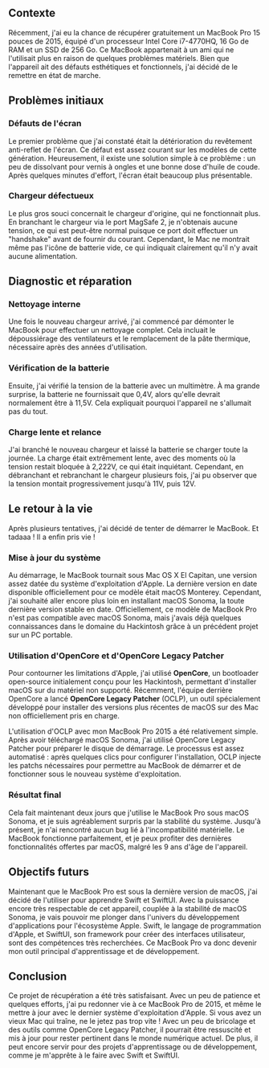## Contexte

Récemment, j'ai eu la chance de récupérer gratuitement un MacBook Pro 15 pouces de 2015, équipé d'un processeur Intel Core i7-4770HQ, 16 Go de RAM et un SSD de 256 Go. Ce MacBook appartenait à un ami qui ne l'utilisait plus en raison de quelques problèmes matériels. Bien que l'appareil ait des défauts esthétiques et fonctionnels, j'ai décidé de le remettre en état de marche.

## Problèmes initiaux

### Défauts de l'écran
Le premier problème que j'ai constaté était la détérioration du revêtement anti-reflet de l'écran. Ce défaut est assez courant sur les modèles de cette génération. Heureusement, il existe une solution simple à ce problème : un peu de dissolvant pour vernis à ongles et une bonne dose d'huile de coude. Après quelques minutes d'effort, l'écran était beaucoup plus présentable.

### Chargeur défectueux
Le plus gros souci concernait le chargeur d'origine, qui ne fonctionnait plus. En branchant le chargeur via le port MagSafe 2, je n'obtenais aucune tension, ce qui est peut-être normal puisque ce port doit effectuer un "handshake" avant de fournir du courant. Cependant, le Mac ne montrait même pas l'icône de batterie vide, ce qui indiquait clairement qu'il n'y avait aucune alimentation.

## Diagnostic et réparation

### Nettoyage interne
Une fois le nouveau chargeur arrivé, j'ai commencé par démonter le MacBook pour effectuer un nettoyage complet. Cela incluait le dépoussiérage des ventilateurs et le remplacement de la pâte thermique, nécessaire après des années d'utilisation.

### Vérification de la batterie
Ensuite, j'ai vérifié la tension de la batterie avec un multimètre. À ma grande surprise, la batterie ne fournissait que 0,4V, alors qu'elle devrait normalement être à 11,5V. Cela expliquait pourquoi l'appareil ne s'allumait pas du tout.

### Charge lente et relance
J'ai branché le nouveau chargeur et laissé la batterie se charger toute la journée. La charge était extrêmement lente, avec des moments où la tension restait bloquée à 2,222V, ce qui était inquiétant. Cependant, en débranchant et rebranchant le chargeur plusieurs fois, j'ai pu observer que la tension montait progressivement jusqu'à 11V, puis 12V.

## Le retour à la vie

Après plusieurs tentatives, j'ai décidé de tenter de démarrer le MacBook. Et tadaaa ! Il a enfin pris vie !

### Mise à jour du système

Au démarrage, le MacBook tournait sous Mac OS X El Capitan, une version assez datée du système d'exploitation d'Apple. La dernière version en date disponible officiellement pour ce modèle était macOS Monterey. Cependant, j'ai souhaité aller encore plus loin en installant macOS Sonoma, la toute dernière version stable en date. Officiellement, ce modèle de MacBook Pro n'est pas compatible avec macOS Sonoma, mais j'avais déjà quelques connaissances dans le domaine du Hackintosh grâce à un précédent projet sur un PC portable.

### Utilisation d'OpenCore et d'OpenCore Legacy Patcher

Pour contourner les limitations d'Apple, j'ai utilisé **OpenCore**, un bootloader open-source initialement conçu pour les Hackintosh, permettant d'installer macOS sur du matériel non supporté. Récemment, l'équipe derrière OpenCore a lancé **OpenCore Legacy Patcher** (OCLP), un outil spécialement développé pour installer des versions plus récentes de macOS sur des Mac non officiellement pris en charge.

L'utilisation d'OCLP avec mon MacBook Pro 2015 a été relativement simple. Après avoir téléchargé macOS Sonoma, j'ai utilisé OpenCore Legacy Patcher pour préparer le disque de démarrage. Le processus est assez automatisé : après quelques clics pour configurer l'installation, OCLP injecte les patchs nécessaires pour permettre au MacBook de démarrer et de fonctionner sous le nouveau système d'exploitation.

### Résultat final

Cela fait maintenant deux jours que j'utilise le MacBook Pro sous macOS Sonoma, et je suis agréablement surpris par la stabilité du système. Jusqu'à présent, je n'ai rencontré aucun bug lié à l'incompatibilité matérielle. Le MacBook fonctionne parfaitement, et je peux profiter des dernières fonctionnalités offertes par macOS, malgré les 9 ans d'âge de l'appareil.

## Objectifs futurs

Maintenant que le MacBook Pro est sous la dernière version de macOS, j'ai décidé de l'utiliser pour apprendre Swift et SwiftUI. Avec la puissance encore très respectable de cet appareil, couplée à la stabilité de macOS Sonoma, je vais pouvoir me plonger dans l'univers du développement d'applications pour l'écosystème Apple. Swift, le langage de programmation d'Apple, et SwiftUI, son framework pour créer des interfaces utilisateur, sont des compétences très recherchées. Ce MacBook Pro va donc devenir mon outil principal d'apprentissage et de développement.

## Conclusion

Ce projet de récupération a été très satisfaisant. Avec un peu de patience et quelques efforts, j'ai pu redonner vie à ce MacBook Pro de 2015, et même le mettre à jour avec le dernier système d'exploitation d'Apple. Si vous avez un vieux Mac qui traîne, ne le jetez pas trop vite ! Avec un peu de bricolage et des outils comme OpenCore Legacy Patcher, il pourrait être ressuscité et mis à jour pour rester pertinent dans le monde numérique actuel. De plus, il peut encore servir pour des projets d'apprentissage ou de développement, comme je m'apprête à le faire avec Swift et SwiftUI.
